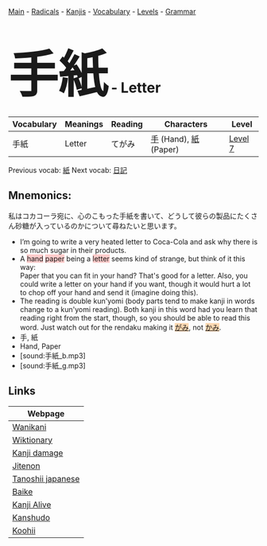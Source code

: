 <style> bigfont {font-size: 100px}</style>
[Main](../README.md) -
[Radicals](../radicals.md) -
[Kanjis](../kanjis.md) -
[Vocabulary](../vocabulary.md) -
[Levels](../levels.md) -
[Grammar](../grammar.md)
# <bigfont> 手紙</bigfont> - Letter 

| Vocabulary | Meanings | Reading | Characters | Level |
| --- | --- | --- | --- | --- |
| 手紙 | Letter | てがみ |  [手](../kanjis/手.md) (Hand), [紙](../kanjis/紙.md) (Paper) | [Level 7](../levels/wk_level7.md) |

Previous vocab: [紙](紙.md) Next vocab: [日記](日記.md) 

## Mnemonics:
私はコカコーラ宛に、心のこもった手紙を書いて、どうして彼らの製品にたくさん砂糖が入っているのかについて尋ねたいと思います。
* I’m going to write a very heated letter to Coca-Cola and ask why there is so much sugar in their products.
* A <span style="background-color:#ffcccb"> hand</span> <span style="background-color:#ffcccb"> paper</span> being a <span style="background-color:#ffcccb"> letter</span> seems kind of strange, but think of it this way: <br />Paper that you can fit in your hand? That's good for a letter. Also, you could write a letter on your hand if you want, though it would hurt a lot to chop off your hand and send it (imagine doing this).
* The reading is double kun'yomi (body parts tend to make kanji in words change to a kun'yomi reading). Both kanji in this word had you learn that reading right from the start, though, so you should be able to read this word. Just watch out for the rendaku making it <span style="background-color:#fed8b1"> [がみ](https://jisho.org/search/がみ)</span>, not <span style="background-color:#fed8b1"> [かみ](https://jisho.org/search/かみ)</span>.
* 手, 紙
* Hand, Paper
* [sound:手紙_b.mp3]
* [sound:手紙_g.mp3]


## Links 

| Webpage |
| --- |
| [Wanikani          ](https://www.wanikani.com/kanji/手紙) |
| [Wiktionary        ](https://en.wiktionary.org/wiki/手紙) |
| [Kanji damage      ](http://www.kanjidamage.com/kanji/search?utf8=✓&q=手紙) |
| [Jitenon           ](https://jitenon.com/kanji/手紙) |
| [Tanoshii japanese ](https://www.tanoshiijapanese.com/dictionary/kanji.cfm?k=手紙) |
| [Baike             ](https://baike.baidu.com/item/手紙) |
| [Kanji Alive       ](https://app.kanjialive.com/手紙) |
| [Kanshudo          ](https://www.kanshudo.com/searchmn?q=手紙) |
| [Koohii            ](https://kanji.koohii.com/study/kanji/手紙) |
